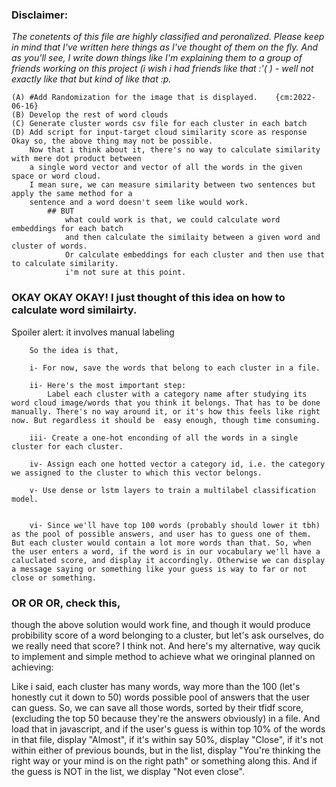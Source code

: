 ### Disclaimer: 
*The conetents of this file are highly classified and peronalized. Please keep in mind that I've written here things as I've thought of them on the fly. And as you'll see, I write down things like I'm explaining them to a group of friends working on this project (i wish i had friends like that :'( ) - well not exactly like that but kind of like that :p.*

    (A) #Add Randomization for the image that is displayed.    {cm:2022-06-16}
    (B) Develop the rest of word clouds
    (C) Generate cluster words csv file for each cluster in each batch
    (D) Add script for input-target cloud similarity score as response
    Okay so, the above thing may not be possible. 
        Now that i think about it, there's no way to calculate similarity with mere dot product between
        a single word vector and vector of all the words in the given space or word cloud.
        I mean sure, we can measure similarity between two sentences but apply the same method for a
        sentence and a word doesn't seem like would work.
            ## BUT
                what could work is that, we could calculate word embeddings for each batch
                and then calculate the similaity between a given word and cluster of words.
                Or calculate embeddings for each cluster and then use that to calculate similarity.
                i'm not sure at this point.

### OKAY OKAY OKAY! I just thought of this idea on how to calculate word similairty.
        
Spoiler alert: it involves manual labeling

        So the idea is that, 

        i- For now, save the words that belong to each cluster in a file.
        
        ii- Here's the most important step:
            Label each cluster with a category name after studying its word cloud image/words that you think it belongs. That has to be done manually. There's no way around it, or it's how this feels like right now. But regardless it should be  easy enough, though time consuming.
        
        iii- Create a one-hot enconding of all the words in a single cluster for each cluster.
        
        iv- Assign each one hotted vector a category id, i.e. the category we assigned to the cluster to which this vector belongs.

        v- Use dense or lstm layers to train a multilabel classification model.


        vi- Since we'll have top 100 words (probably should lower it tbh) as the pool of possible answers, and user has to guess one of them. But each cluster would contain a lot more words than that. So, when the user enters a word, if the word is in our vocabulary we'll have a caluclated score, and display it accordingly. Otherwise we can display a message saying or something like your guess is way to far or not close or something.


### OR OR OR, check this,
though the above solution would work fine, and though it would produce probibility score of a word belonging to a cluster, but let's ask ourselves, do we really need that score? I think not. And here's my alternative, way qucik to implement and simple method to achieve what we oringinal planned on achieving:

Like i said, each cluster has many words, way more than the 100 (let's honestly cut it down to 50) words possible pool of answers that the user can guess. So, we can save all those words, sorted by their tfidf score, (excluding the top 50 because they're the answers obviously) in a file. And load that in javascript, and if the user's guess is within top 10% of the words in that file, display "Almost", if it's within say 50%, display "Close", if it's not within either of previous bounds, but in the list, display "You're thinking the right way or your mind is on the right path" or something along this. And if the guess is NOT in the list, we display "Not even close".